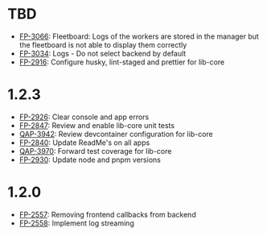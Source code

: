 # TBD

- [FP-3066](https://movai.atlassian.net/browse/FP-3066): Fleetboard: Logs of the workers are stored in the manager but the fleetboard is not able to display them correctly
- [FP-3034](https://movai.atlassian.net/browse/FP-3034): Logs - Do not select backend by default
- [FP-2916](https://movai.atlassian.net/browse/FP-2916): Configure husky, lint-staged and prettier for lib-core

# 1.2.3

- [FP-2926](https://movai.atlassian.net/browse/FP-2926): Clear console and app errors
- [FP-2847](https://movai.atlassian.net/browse/FP-2847): Review and enable lib-core unit tests
- [QAP-3942](https://movai.atlassian.net/browse/QAP-3942): Review devcontainer configuration for lib-core
- [FP-2840](https://movai.atlassian.net/browse/FP-2840): Update ReadMe's on all apps
- [QAP-3970](https://movai.atlassian.net/browse/QAP-3970): Forward test coverage for lib-core
- [FP-2930](https://movai.atlassian.net/browse/FP-2930): Update node and pnpm versions

# 1.2.0

- [FP-2557](https://movai.atlassian.net/browse/FP-2557): Removing frontend callbacks from backend
- [FP-2558](https://movai.atlassian.net/browse/FP-2558): Implement log streaming
